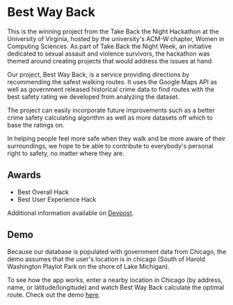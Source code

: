 # Best Way Back

This is the winning project from the Take Back the Night Hackathon at the University of Virginia, hosted by the university's ACM-W chapter, Women in Computing Sciences. As part of Take Back the Night Week, an initiative dedicated to sexual assault and violence survivors, the hackathon was themed around creating projects that would address the issues at hand.

Our project, Best Way Back, is a service providing directions by recommending the safest walking routes. It uses the Google Maps API as well as government released historical crime data to find routes with the best safety rating we developed from analyzing the dataset.

The project can easily incorporate future improvements such as a better crime safety calculating algorithm as well as more datasets off which to base the ratings on.

In helping people feel more safe when they walk and be more aware of their surroundings, we hope to be able to contribute to everybody's personal right to safety, no matter where they are.

## Awards

* Best Overall Hack
* Best User Experience Hack

Additional information available on [Devpost](https://devpost.com/software/best-way-back?ref_content=existing_user_added_to_software_team&ref_feature=portfolio&ref_medium=email&utm_campaign=software&utm_content=added_to_software_team&utm_medium=email&utm_source=transactional#app-team).

## Demo

Because our database is populated with government data from Chicago, the demo assumes that the user's location is in chicago (South of Harold Washington Playlot Park on the shore of Lake Michigan).

 To see how the app works, enter a nearby location in Chicago (by address, name, or latitude/longitude) and watch Best Way Back calculate the optimal route.
Check out the demo [here](https://best-way-back-a644b.firebaseapp.com/).
